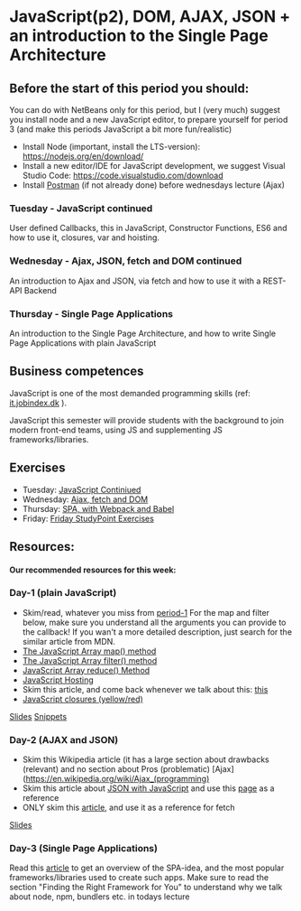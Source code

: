 
# JavaScript(p2), DOM, AJAX, JSON + an introduction to the Single Page Architecture

## Before the start of this period you should:
You can do with NetBeans only for this period, but I (very much) suggest you install node and a new JavaScript editor, to prepare yourself for period 3 (and make this periods JavaScript a bit more fun/realistic)
- Install Node (important, install the LTS-version): https://nodejs.org/en/download/ 
- Install a new editor/IDE for JavaScript development, we suggest Visual Studio Code: https://code.visualstudio.com/download 
- Install [Postman](https://www.getpostman.com/) (if not already done) before wednesdays lecture (Ajax)


### Tuesday - JavaScript continued
User defined Callbacks, this in JavaScript, Constructor Functions, ES6 and how to use it, closures, var and hoisting.

### Wednesday - Ajax, JSON, fetch and DOM continued
An introduction to Ajax and JSON, via fetch and how to use it with a REST-API Backend

### Thursday - Single Page Applications
An introduction to the Single Page Architecture, and how to write Single Page Applications with plain JavaScript

## Business competences

JavaScript is one of the most demanded programming skills (ref: [it.jobindex.dk](https://it.jobindex.dk/jobsoegning?q=javascript&supid=1) ).

JavaScript this semester will provide students with the background to join modern front-end teams, using JS and supplementing JS frameworks/libraries.

## Exercises 
- Tuesday: [JavaScript Continiued](https://docs.google.com/document/d/1VX3t-DF_ONuqp2hSrBuKc6WHlROdXzcMuFCtsT7Foqw/edit?usp=sharing)
- Wednesday: [Ajax, fetch and DOM](https://docs.google.com/document/d/1gKsd2zqXzV9Bc67WID8FkZf2Vnx4PymbiRm-dt7GU2A/edit?usp=sharing)
- Thursday: [SPA, with Webpack and Babel](https://docs.google.com/document/d/1aGX2saNOCP00WJUECc_27CnQyGYeF3dRgTptHijzu40/edit?usp=sharing) 
- Friday:  [Friday StudyPoint Exercises](https://docs.google.com/document/d/1vCR2smc4ZrslG35ak-fwvbecqn2LTeevB9Nkdk0ZjXE/edit?usp=sharing)


## Resources: 

#### Our recommended resources for this week:
### Day-1 (plain JavaScript)
- Skim/read, whatever you miss from [period-1](https://github.com/Cphdat3sem2018s/JavaScript)
For the map and filter below, make sure you understand all the arguments you can provide to the callback!
If you wan't a more detailed description, just search for the similar article from MDN.
- [The JavaScript Array map() method](https://www.w3schools.com/jsref/jsref_map.asp)
- [The JavaScript Array filter() method](https://www.w3schools.com/jsref/jsref_filter.asp) 
- [JavaScript Array reduce() Method](https://www.w3schools.com/jsref/jsref_reduce.asp)
- [JavaScript Hosting](https://www.w3schools.com/js/js_hoisting.asp)
- Skim this article, and come back whenever we talk about this: [this](https://developer.mozilla.org/en-US/docs/Web/JavaScript/Reference/Operators/this)
- [JavaScript closures (yellow/red)](https://www.w3schools.com/js/js_function_closures.asp)


[Slides](http://sem3slides.mydemos.dk/js1/js.html)
[Snippets](https://docs.google.com/document/d/1azWGYuInsj15FrGzcdGpOaowseE10BKAN1mc5EhpdK4/edit?usp=sharing)

### Day-2 (AJAX and JSON)
- Skim this Wikipedia article (it has a large section about drawbacks (relevant) and no section about Pros (problematic) [Ajax](https://en.wikipedia.org/wiki/Ajax_(programming)
- Skim this article about [JSON with JavaScript](https://www.w3schools.com/js/js_json_intro.asp) and use this [page](https://www.json.org/) as a reference
- ONLY skim this [article](https://developer.mozilla.org/en-US/docs/Web/API/Fetch_API/Using_Fetch), and use it as a reference for fetch

[Slides](https://docs.google.com/presentation/d/1iUnsncsUWj3lU7FdR9MnuC_jb4JzrlByDDYB7ieStwM/edit?usp=sharing)

### Day-3 (Single Page Applications)
Read this [article](https://www.codeschool.com/beginners-guide-to-web-development/single-page-applications) to get an overview of the SPA-idea, and the most popular frameworks/libraries used to create such apps.
Make sure to read the section "Finding the Right Framework for You" to understand why we talk about node, npm, bundlers etc. in todays lecture

